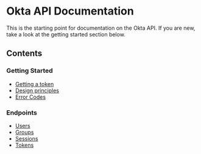 Okta API Documentation
======================

This is the starting point for documentation on the Okta API. If you are new, take a look at the getting started section below.

Contents
--------

### Getting Started
* [Getting a token](getting_started/getting_a_token.md)
* [Design principles](getting_started/design_principles.md)
* [Error Codes](getting_started/error_codes.md)

### Endpoints
* [Users](endpoints/users.md)
* [Groups](endpoints/groups.md)
* [Sessions](endpoints/sessions.md)
* [Tokens](endpoints/tokens.md)
